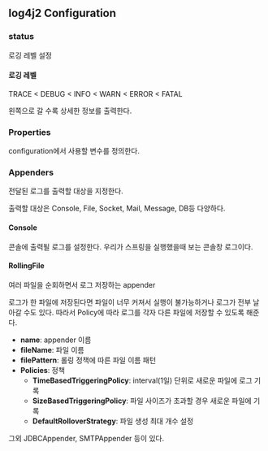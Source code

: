 ## log4j2 Configuration

### status

로깅 레벨 설정

#### 로깅 레벨

TRACE < DEBUG < INFO < WARN < ERROR < FATAL

왼쪽으로 갈 수록 상세한 정보를 출력한다.

### Properties

configuration에서 사용할 변수를 정의한다.

### Appenders

전달된 로그를 출력할 대상을 지정한다.

출력할 대상은 Console, File, Socket, Mail, Message, DB등 다양하다.

#### Console

콘솔에 출력될 로그를 설정한다. 우리가 스프링을 실행했을때 보는 콘솔창 로그이다.

#### RollingFile

여러 파일을 순회하면서 로그 저장하는 appender

로그가 한 파일에 저장된다면 파일이 너무 커져서 실행이 불가능하거나 로그가 전부 날아갈 수도 있다. 따라서 Policy에 따라 로그를 각자 다른 파일에 저장할 수 있도록 해준다.

- **name**: appender 이름
- **fileName**: 파일 이름
- **filePattern**: 롤링 정책에 따른 파일 이름 패턴
- **Policies**: 정책
    - **TimeBasedTriggeringPolicy**: interval(1일) 단위로 새로운 파일에 로그 기록
    - **SizeBasedTriggeringPolicy**: 파일 사이즈가 초과할 경우 새로운 파일에 기록
    - **DefaultRolloverStrategy**: 파일 생성 최대 개수 설정

그외 JDBCAppender, SMTPAppender 등이 있다.